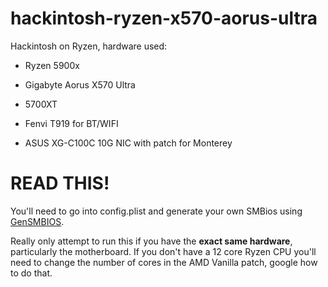 # hackintosh-ryzen-x570-aorus-ultra

Hackintosh on Ryzen, hardware used:

* Ryzen 5900x

* Gigabyte Aorus X570 Ultra

* 5700XT

* Fenvi T919 for BT/WIFI

* ASUS XG-C100C 10G NIC with patch for Monterey

# READ THIS!

You'll need to go into config.plist and generate your own SMBios using [GenSMBIOS](https://github.com/corpnewt/GenSMBIOS).

Really only attempt to run this if you have the **exact same hardware**, particularly the motherboard. If you don't have a 12 core Ryzen CPU you'll need to change the number of cores in the AMD Vanilla patch, google how to do that.
